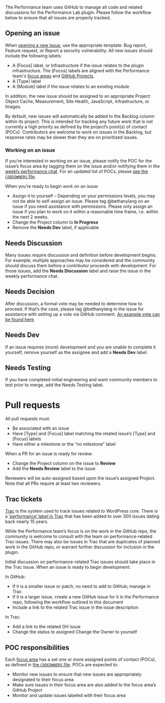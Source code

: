 The Performance team uses GitHub to manage all code and related discussions for the Performance Lab plugin. Please follow the workflow below to ensure that all issues are properly tracked.

## Opening an issue
When [opening a new issue](https://github.com/WordPress/performance/issues/new/choose), use the appropriate template: Bug report, Feature request, or Report a security vulnerability. All new issues should include the following labels:

- A [Focus] label, or Infrastructure if the issue relates to the plugin infrastructure. The [Focus] labels are aligned with the Performance team's [focus areas](https://docs.google.com/spreadsheets/d/16N5oZ9wE6AkiqMz7b_707eh24vvpjMwsEG67XFAbxy8/edit#gid=0) and [GitHub Projects](https://github.com/WordPress/performance/projects).
- A [Type] label
- A [Module] label if the issue relates to an existing module

In addition, the new issue should be assigned to an appropriate Project: Object Cache, Measurement, Site Health, JavaScript, Infrastructure, or Images.

By default, new issues will automatically be added to the Backlog column within its project. This is intended for tracking any future work that is not currently a high priority as defined by the project’s point(s) of contact (POCs). Contributors are welcome to work on issues in the Backlog, but response rates may be slower than they are on prioritized issues.

### Working on an issue
If you’re interested in working on an issue, please notify the POC for the issue’s focus area by tagging them on the issue and/or notifying them in the [weekly performance chat](https://make.wordpress.org/core/tag/performance/). For an updated list of POCs, please [see the `CODEOWNERS` file](https://github.com/WordPress/performance/blob/trunk/.github/CODEOWNERS).

When you’re ready to begin work on an issue:
- Assign it to yourself – Depending on your permissions levels, you may not be able to self-assign an issue. Please tag @bethanylang on an issue if you need assistance with permissions. Please only assign an issue if you plan to work on it within a reasonable time frame, i.e. within the next 2 weeks. 
- Change the Project column to **In Progress**
- Remove the **Needs Dev** label, if applicable

## Needs Discussion
Many issues require discussion and definition before development begins. For example, multiple approaches may be considered and the community should discuss them before a contributor proceeds with development. For those issues, add the **Needs Discussion** label and raise the issue in the weekly performance chat.

## Needs Decision
After discussion, a formal vote may be needed to determine how to proceed. If that’s the case, please tag @bethanylang in the issue for assistance with setting up a vote via GitHub comment. [An example vote can be found here](https://github.com/WordPress/performance/issues/92#issuecomment-1068215411).

## Needs Dev
If an issue requires (more) development and you are unable to complete it yourself, remove yourself as the assignee and add a **Needs Dev** label.

## Needs Testing
If you have completed initial engineering and want community members to test prior to merge, add the Needs Testing label.

# Pull requests
All pull requests must:

- Be associated with an issue
- Have [Type] and [Focus] label matching the related issue’s [Type] and [Focus] labels
- Have either a milestone or the “no milestone” label

When a PR for an issue is ready for review:
- Change the Project column on the issue to **Review**
- Add the **Needs Review** label to the issue

Reviewers will be auto-assigned based upon the issue’s assigned Project. Note that all PRs require at least two reviewers.

## Trac tickets
[Trac](https://core.trac.wordpress.org/) is the system used to track issues related to WordPress core. There is a [‘performance’ label in Trac](https://core.trac.wordpress.org/query?status=!closed&focuses=~performance) that has been added to over 300 issues dating back nearly 15 years. 

While the Performance team’s focus is on the work in the GitHub repo, the community is welcome to consult with the team on performance-related Trac issues. There may also be issues in Trac that are duplicates of planned work in the GitHub repo, or warrant further discussion for inclusion in the plugin.

Initial discussion on performance-related Trac issues should take place in the Trac issue. When an issue is ready to begin development:

In GitHub:
- If it is a smaller issue or patch, no need to add to GitHub; manage in Trac
- If it is a larger issue, create a new GitHub issue for it in the Performance repo, following the workflow outlined in this document
- Include a link to the related Trac issue in the issue description

In Trac:
- Add a link to the related GH issue
- Change the status to assigned
Change the Owner to yourself

## POC responsibilities
Each [focus area](https://docs.google.com/spreadsheets/d/16N5oZ9wE6AkiqMz7b_707eh24vvpjMwsEG67XFAbxy8/edit#gid=0) has a set one or more assigned points of contact (POCs), as defined in [the `CODEOWNERS` file](https://github.com/WordPress/performance/blob/trunk/.github/CODEOWNERS). POCs are expected to:

- Monitor new issues to ensure that new issues are appropriately designated to their focus area
- Make sure issues in their focus area are also added to the focus area’s GitHub Project
- Monitor and update issues labeled with their focus area

